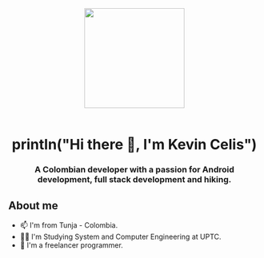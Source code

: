 <div id="header" align="center"> 
  <img src="https://media.giphy.com/media/qgQUggAC3Pfv687qPC/giphy.gif" width="200"/>
  <br><br>
  <h1>println("Hi there 👋, I'm Kevin Celis")</h1>
  <h3>A Colombian developer with a passion for Android development, full stack development and hiking.</h3>
</div>

<div id="post" align="left">
  <h2>About me</h2>
  <ul type=”A”>
    <li>📫 I'm from Tunja - Colombia.</li>
    <li>👩‍💻 I'm Studying System and Computer Engineering at UPTC.</li>
    <li>🔭 I'm a freelancer programmer.</li>
  </ul>
</div>

<!--
**keos14/keos14** is a ✨ _special_ ✨ repository because its `README.md` (this file) appears on your GitHub profile.

Here are some ideas to get you started:

- 🔭 I’m currently working on ...
- 🌱 I’m currently learning ...
- 👯 I’m looking to collaborate on ...
- 🤔 I’m looking for help with ...
- 💬 Ask me about ...
- 📫 How to reach me: ...
- 😄 Pronouns: ...
- ⚡ Fun fact: ...
-->
